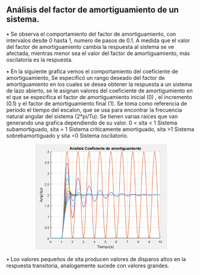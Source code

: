 ## Análisis del factor de amortiguamiento de un sistema.

• Se observa el comportamiento del factor de amortiguamiento, con intervalos desde 0 hasta 1, numero de pasos de 0.1. A medida que el valor del factor de amortiguamiento cambia la respuesta al sistema se ve afectada, mientras menor sea el valor del factor de amortiguamiento, más oscilatoria es la respuesta.

•	En la siguiente grafica vemos el comportamiento del coeficiente de amortiguamiento, Se especificó un rango deseado del factor de amortiguamiento en los cuales se desea obtener la respuesta a un sistema de lazo abierto, se le asignan valores del coeficiente de amortigumiento en el que se especifica el factor de amortiguamiento inicial (0) , el incremento (0.1) y el factor de amortiguamiento final (1). Se toma como referencia de periodo el tiempo del escalon, que se usa para encontrar la frecuencia natural angular del sistema (2*pi/Tu). Se tienen varias raices que van generando una grafica dependiendo de su valor. 0 < sita < 1 Sistema subamortiguado, sita = 1 Sistema criticamente amortiguado, sita >1 Sistema sobrebamortiguado y sita =0 Sistema oscilatorio.

<p align="center">
  <img src="plot.png" width="350" title="hover text">
</p>

•	Los valores pequeños de sita producen valores de disparos altos en la respuesta transitoria, analogamente sucede con valores grandes.

